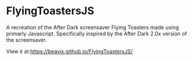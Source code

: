 # FlyingToastersJS
A recreation of the After Dark screensaver Flying Toasters made using primarly Javascript.
Specifically inspired by the After Dark 2.0x version of the screensaver.

View it at:https://beavix.github.io/FlyingToastersJS/
